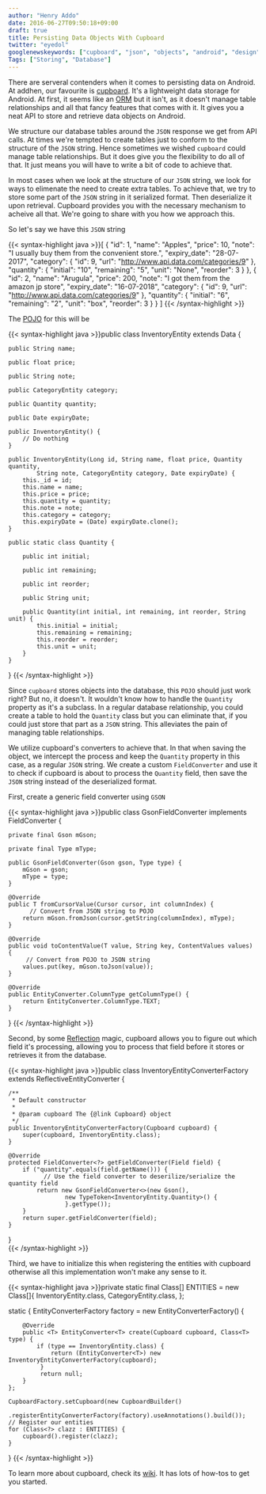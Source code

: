 ```yaml
---
author: "Henry Addo"
date: 2016-06-27T09:50:18+09:00
draft: true
title: Persisting Data Objects With Cupboard
twitter: "eyedol"
googlenewskeywords: ["cupboard", "json", "objects", "android", "design", "gson"]
Tags: ["Storing", "Database"]
---
```


There are serveral contenders when it comes to persisting data on Android.
At addhen, our favourite is [cupboard][1]. It's a lightweight data storage for Android. At first, it seems like an [ORM][2] but it isn't, as it doesn't manage table relationships and all that fancy features that comes with it. It gives you a neat API to store and retrieve data objects on Android.

We structure our database tables around the `JSON` response we get from API calls. At times we're tempted to create tables just to conform to the structure of the `JSON` string. Hence sometimes we wished `cupboard` could manage table relationships. But it does give you the flexibility to do all of that. It just means you will have to write a bit of code to achieve that. 

In most cases when we look at the structure of our `JSON` string, we look for ways to elimenate the need to create extra tables. To achieve that, we try to store some part of the `JSON` string in it serialized format. Then deserialize it upon retrieval. Cupboard provides you with the necessary mechanism to acheive all that. We're going to share with you how we approach this.

So let's say we have this `JSON` string

{{< syntax-highlight java >}}[
  {
    "id": 1,
    "name": "Apples",
    "price": 10,
    "note": "I usually buy them from the convenient store.",
    "expiry_date": "28-07-2017",
    "category": {
      "id": 9,
      "url": "http://www.api.data.com/categories/9"
    },
    "quantity": {
      "initial": "10",
      "remaining": "5",
      "unit": "None",
      "reorder": 3
    }
  },
  {
    "id": 2,
    "name": "Arugula",
    "price": 200,
    "note": "I got them from the amazon jp store",
    "expiry_date": "16-07-2018",
    "category": {
      "id": 9,
      "url": "http://www.api.data.com/categories/9"
    },
    "quantity": {
      "initial": "6",
      "remaining": "2",
      "unit": "box",
      "reorder": 3
    }
  }
]
{{< /syntax-highlight >}}

The [POJO][3] for this will be

{{< syntax-highlight java >}}public class InventoryEntity extends Data {

    public String name;

    public float price;

    public String note;

    public CategoryEntity category;

    public Quantity quantity;

    public Date expiryDate;

    public InventoryEntity() {
        // Do nothing
    }

    public InventoryEntity(Long id, String name, float price, Quantity quantity,
            String note, CategoryEntity category, Date expiryDate) {
        this._id = id;
        this.name = name;
        this.price = price;
        this.quantity = quantity;
        this.note = note;
        this.category = category;
        this.expiryDate = (Date) expiryDate.clone();
    }

    public static class Quantity {

        public int initial;

        public int remaining;

        public int reorder;

        public String unit;

        public Quantity(int initial, int remaining, int reorder, String unit) {
            this.initial = initial;
            this.remaining = remaining;
            this.reorder = reorder;
            this.unit = unit;
        }
    }
}
{{< /syntax-highlight >}}

Since `cupboard` stores objects into the database, this `POJO` should just work right? But no, it doesn't. It wouldn't know how to handle the `Quantity` property as it's a subclass. In a regular database relationship, you could create a table to hold the `Quantity` class but you can eliminate that, if you could just store that part as a `JSON` string. This alleviates the pain of managing table relationships.

We utilize cupboard's converters to achieve that. In that when saving the object, we intercept the process and keep the `Quantity` property in this case, as a regular `JSON` string. We create a custom `FieldConverter` and use it to check if cupboard is about to process the `Quantity` field, then save the `JSON` string instead of the deserialized format.

First, create a generic field converter using `GSON`

{{< syntax-highlight java >}}public class GsonFieldConverter<T> implements FieldConverter<T> {

    private final Gson mGson;

    private final Type mType;

    public GsonFieldConverter(Gson gson, Type type) {
        mGson = gson;
        mType = type;
    }

    @Override
    public T fromCursorValue(Cursor cursor, int columnIndex) {
    	  // Convert from JSON string to POJO
        return mGson.fromJson(cursor.getString(columnIndex), mType);
    }

    @Override
    public void toContentValue(T value, String key, ContentValues values) {
    	 // Convert from POJO to JSON string
        values.put(key, mGson.toJson(value));
    }

    @Override
    public EntityConverter.ColumnType getColumnType() {
        return EntityConverter.ColumnType.TEXT;
    }
}
{{< /syntax-highlight >}}

Second, by some [Reflection][4] magic, cupboard allows you to figure out which field it's processing, allowing you to process that field before it stores or retrieves it from the database.

{{< syntax-highlight java >}}public class InventoryEntityConverterFactory extends ReflectiveEntityConverter<InventoryEntity> {

    /**
     * Default constructor
     *
     * @param cupboard The {@link Cupboard} object
     */
    public InventoryEntityConverterFactory(Cupboard cupboard) {
        super(cupboard, InventoryEntity.class);
    }

    @Override
    protected FieldConverter<?> getFieldConverter(Field field) {
        if ("quantity".equals(field.getName())) {
        	  // Use the field converter to deserilize/serialize the quantity field
            return new GsonFieldConverter<>(new Gson(),
                    new TypeToken<InventoryEntity.Quantity>() {
                    }.getType());
        }
        return super.getFieldConverter(field);
    }
}  
{{< /syntax-highlight >}}

Third, we have to initialize this when registering the entities with cupboard otherwise all this implementation won't make any sense to it.


{{< syntax-highlight java >}}private static final Class[] ENTITIES = new Class[]{
    InventoryEntity.class, CategoryEntity.class,
};

static {
    EntityConverterFactory factory = new EntityConverterFactory() {

        @Override
        public <T> EntityConverter<T> create(Cupboard cupboard, Class<T> type) {
            if (type == InventoryEntity.class) {
                return (EntityConverter<T>) new InventoryEntityConverterFactory(cupboard);
             }
             return null;
        }
    };

    CupboardFactory.setCupboard(new CupboardBuilder()
                .registerEntityConverterFactory(factory).useAnnotations().build());
    // Register our entities
    for (Class<?> clazz : ENTITIES) {
        cupboard().register(clazz);
    }
}
{{< /syntax-highlight >}}

To learn more about cupboard, check its [wiki][1]. It has lots of how-tos to get you started.

[1]: https://bitbucket.org/littlerobots/cupboard/wiki/Home
[2]: https://en.wikipedia.org/wiki/Object-relational_mapping
[3]: https://en.wikipedia.org/wiki/Plain_Old_Java_Object
[4]: https://docs.oracle.com/javase/tutorial/reflect/